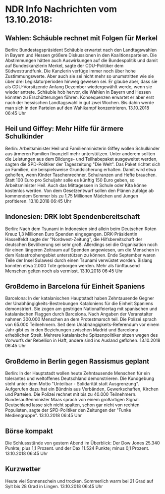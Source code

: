 # NDR Info Nachrichten vom 13.10.2018:


## Wahlen: Schäuble rechnet mit Folgen für Merkel
Berlin: Bundestagspräsident Schäuble erwartet nach den Landtagswahlen in Bayern und Hessen größere Diskussionen in den Koalitionsparteien. Die Abstimmungen hätten auch Auswirkungen auf die Bundespolitik und damit auf Bundeskanzlerin Merkel, sagte der CDU-Politiker dem Südwestrundfunk. Die Kanzlerin verfüge immer noch über hohe Zustimmungswerte. Aber auch sie sei nicht mehr so unumstritten wie sie über drei Legislaturperioden hinweg gewesen sei. Er glaube aber, dass sie als CDU-Vorsitzende Anfang Dezember wiedergewählt werde, wenn sie wieder antrete. Schäuble hob hervor, die Wahlen in Bayern und Hessen könnten zu Erschütterungen führen. Konsequenzen erwartet er aber erst nach der hessischen Landtagswahl in gut zwei Wochen. Bis dahin werde man sich in den Parteien auf den Wahlkampf konzentrieren. 13.10.2018 06:45 Uhr 

## Heil und Giffey: Mehr Hilfe für ärmere Schulkinder
Berlin:    Arbeitsminister Heil und Familienministerin Giffey wollen Schulkinder aus ärmeren Familien finanziell mehr unterstützen. Unter anderem sollten die Leistungen aus dem Bildungs- und Teilhabepaket ausgeweitet werden, sagten die SPD-Politiker der Tageszeitung "Die Welt". Das Paket richtet sich an Familien, die beispielsweise Grundsicherung erhalten. Damit wird etwa geholfen, wenn Kinder Taschenrechner, Schulranzen und Hefte brauchen. Statt 100 Euro pro Schuljahr solle es künftig 150 Euro geben, so Arbeitsminister Heil. Auch das Mittagessen in Schule oder Kita könne kostenlos werden. Von dem Gesetzentwurf sollen den Plänen zufolge ab kommendem Sommer bis zu 1,75 Millionen Mädchen und Jungen profitieren. 13.10.2018 06:45 Uhr 

## Indonesien: DRK lobt Spendenbereitschaft
Berlin: Nach dem Tsunami in Indonesien sind allein beim Deutschen Roten Kreuz 1,3 Millionen Euro Spenden eingegangen. DRK-Präsidentin Hasselfeldt sagte der "Nordwest-Zeitung", die Hilfsbereitschaft der deutschen Bevölkerung sei sehr groß. Allerdings sei die Organisation noch für einen längeren Zeitraum auf Spenden angewiesen, um die Menschen in dem Katastrophengebiet unterstützen zu können. Ende September waren Teile der Insel Sulawesi durch einen Tsunami verwüstet worden. Bislang konnten etwa 2.000 Tote geborgen werden. Mehr als fünftausend Menschen gelten noch als vermisst. 13.10.2018 06:45 Uhr 

## Großdemo in Barcelona für Einheit Spaniens
Barcelona: In der katalanischen Hauptstadt haben Zehntausende Gegner der Unabhängigkeits-Bestrebungen Kataloniens für die Einheit Spaniens demonstriert. Sie zogen am gestrigen Nationalfeiertag mit spanischen und katalanischen Flaggen durch Barcelona. Nach Angaben der Veranstalter nahmen 300.000 Menschen an dem Protestmarsch teil. Die Polizei sprach von 65.000 Teilnehmern. Seit dem Unabhängigkeits-Referendum vor einem Jahr gibt es in den Beziehungen zwischen Madrid und Barcelona erheblichen Streit. Mehrere katalanische Spitzenpolitiker sitzen wegen des Vorwurfs der Rebellion in Haft, andere sind ins Ausland geflohen. 13.10.2018 06:45 Uhr 

## Großdemo in Berlin gegen Rassismus geplant
Berlin: In der Hauptstadt wollen heute Zehntausende Menschen für ein tolerantes und weltoffenes Deutschland demonstrieren. Die Kundgebung steht unter dem Motto "Unteilbar - Solidarität statt Ausgrenzung". Aufgerufen dazu hat ein Bündnis aus Verbänden, Gewerkschaften, Kirchen und Parteien. Die Polizei rechnet mit bis zu 40.000 Teilnehmern. Bundesaußenminister Maas sprach von einem großartigen Signal. Deutschland lasse sich nicht spalten, schon gar nicht von rechten Populisten, sagte der SPD-Politiker den Zeitungen der "Funke Mediengruppe". 13.10.2018 06:45 Uhr 

## Börse kompakt
Die Schlussstände von gestern Abend im Überblick: Der Dow Jones 25.340 Punkte; plus 1,1 Prozent. und
der Dax 11.524 Punkte; minus 0,1 Prozent. 13.10.2018 06:45 Uhr 

## Kurzwetter
Heute viel Sonnenschein und trocken. Sommerlich warm bei 21 Grad auf Sylt bis 28 Grad in Lingen. 13.10.2018 06:45 Uhr 
